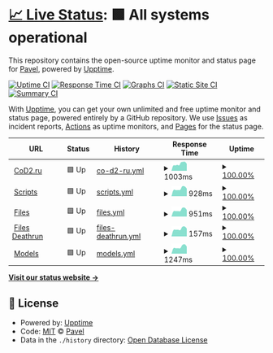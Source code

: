 # [📈 Live Status](https://status.cod2.ru): <!--live status--> **🟩 All systems operational**

This repository contains the open-source uptime monitor and status page for [Pavel](cod2.ru), powered by [Upptime](https://github.com/upptime/upptime).

[![Uptime CI](https://github.com/lonsofore/cod2-ru-uptime/workflows/Uptime%20CI/badge.svg)](https://github.com/lonsofore/cod2-ru-uptime/actions?query=workflow%3A%22Uptime+CI%22)
[![Response Time CI](https://github.com/lonsofore/cod2-ru-uptime/workflows/Response%20Time%20CI/badge.svg)](https://github.com/lonsofore/cod2-ru-uptime/actions?query=workflow%3A%22Response+Time+CI%22)
[![Graphs CI](https://github.com/lonsofore/cod2-ru-uptime/workflows/Graphs%20CI/badge.svg)](https://github.com/lonsofore/cod2-ru-uptime/actions?query=workflow%3A%22Graphs+CI%22)
[![Static Site CI](https://github.com/lonsofore/cod2-ru-uptime/workflows/Static%20Site%20CI/badge.svg)](https://github.com/lonsofore/cod2-ru-uptime/actions?query=workflow%3A%22Static+Site+CI%22)
[![Summary CI](https://github.com/lonsofore/cod2-ru-uptime/workflows/Summary%20CI/badge.svg)](https://github.com/lonsofore/cod2-ru-uptime/actions?query=workflow%3A%22Summary+CI%22)

With [Upptime](https://upptime.js.org), you can get your own unlimited and free uptime monitor and status page, powered entirely by a GitHub repository. We use [Issues](https://github.com/lonsofore/cod2-ru-uptime/issues) as incident reports, [Actions](https://github.com/lonsofore/cod2-ru-uptime/actions) as uptime monitors, and [Pages](https://status.cod2.ru) for the status page.

<!--start: status pages-->
<!-- This summary is generated by Upptime (https://github.com/upptime/upptime) -->
<!-- Do not edit this manually, your changes will be overwritten -->
<!-- prettier-ignore -->
| URL | Status | History | Response Time | Uptime |
| --- | ------ | ------- | ------------- | ------ |
| <img alt="" src="https://favicons.githubusercontent.com/cod2.ru" height="13"> [CoD2.ru](https://cod2.ru) | 🟩 Up | [co-d2-ru.yml](https://github.com/Lonsofore/cod2-ru-uptime/commits/HEAD/history/co-d2-ru.yml) | <details><summary><img alt="Response time graph" src="./graphs/co-d2-ru/response-time-week.png" height="20"> 1003ms</summary><br><a href="https://status.cod2.ru/history/co-d2-ru"><img alt="Response time 1041" src="https://img.shields.io/endpoint?url=https%3A%2F%2Fraw.githubusercontent.com%2FLonsofore%2Fcod2-ru-uptime%2FHEAD%2Fapi%2Fco-d2-ru%2Fresponse-time.json"></a><br><a href="https://status.cod2.ru/history/co-d2-ru"><img alt="24-hour response time 1215" src="https://img.shields.io/endpoint?url=https%3A%2F%2Fraw.githubusercontent.com%2FLonsofore%2Fcod2-ru-uptime%2FHEAD%2Fapi%2Fco-d2-ru%2Fresponse-time-day.json"></a><br><a href="https://status.cod2.ru/history/co-d2-ru"><img alt="7-day response time 1003" src="https://img.shields.io/endpoint?url=https%3A%2F%2Fraw.githubusercontent.com%2FLonsofore%2Fcod2-ru-uptime%2FHEAD%2Fapi%2Fco-d2-ru%2Fresponse-time-week.json"></a><br><a href="https://status.cod2.ru/history/co-d2-ru"><img alt="30-day response time 996" src="https://img.shields.io/endpoint?url=https%3A%2F%2Fraw.githubusercontent.com%2FLonsofore%2Fcod2-ru-uptime%2FHEAD%2Fapi%2Fco-d2-ru%2Fresponse-time-month.json"></a><br><a href="https://status.cod2.ru/history/co-d2-ru"><img alt="1-year response time 1041" src="https://img.shields.io/endpoint?url=https%3A%2F%2Fraw.githubusercontent.com%2FLonsofore%2Fcod2-ru-uptime%2FHEAD%2Fapi%2Fco-d2-ru%2Fresponse-time-year.json"></a></details> | <details><summary><a href="https://status.cod2.ru/history/co-d2-ru">100.00%</a></summary><a href="https://status.cod2.ru/history/co-d2-ru"><img alt="All-time uptime 99.97%" src="https://img.shields.io/endpoint?url=https%3A%2F%2Fraw.githubusercontent.com%2FLonsofore%2Fcod2-ru-uptime%2FHEAD%2Fapi%2Fco-d2-ru%2Fuptime.json"></a><br><a href="https://status.cod2.ru/history/co-d2-ru"><img alt="24-hour uptime 100.00%" src="https://img.shields.io/endpoint?url=https%3A%2F%2Fraw.githubusercontent.com%2FLonsofore%2Fcod2-ru-uptime%2FHEAD%2Fapi%2Fco-d2-ru%2Fuptime-day.json"></a><br><a href="https://status.cod2.ru/history/co-d2-ru"><img alt="7-day uptime 100.00%" src="https://img.shields.io/endpoint?url=https%3A%2F%2Fraw.githubusercontent.com%2FLonsofore%2Fcod2-ru-uptime%2FHEAD%2Fapi%2Fco-d2-ru%2Fuptime-week.json"></a><br><a href="https://status.cod2.ru/history/co-d2-ru"><img alt="30-day uptime 100.00%" src="https://img.shields.io/endpoint?url=https%3A%2F%2Fraw.githubusercontent.com%2FLonsofore%2Fcod2-ru-uptime%2FHEAD%2Fapi%2Fco-d2-ru%2Fuptime-month.json"></a><br><a href="https://status.cod2.ru/history/co-d2-ru"><img alt="1-year uptime 99.97%" src="https://img.shields.io/endpoint?url=https%3A%2F%2Fraw.githubusercontent.com%2FLonsofore%2Fcod2-ru-uptime%2FHEAD%2Fapi%2Fco-d2-ru%2Fuptime-year.json"></a></details>
| <img alt="" src="https://favicons.githubusercontent.com/script.cod2.ru" height="13"> [Scripts](https://script.cod2.ru) | 🟩 Up | [scripts.yml](https://github.com/Lonsofore/cod2-ru-uptime/commits/HEAD/history/scripts.yml) | <details><summary><img alt="Response time graph" src="./graphs/scripts/response-time-week.png" height="20"> 928ms</summary><br><a href="https://status.cod2.ru/history/scripts"><img alt="Response time 990" src="https://img.shields.io/endpoint?url=https%3A%2F%2Fraw.githubusercontent.com%2FLonsofore%2Fcod2-ru-uptime%2FHEAD%2Fapi%2Fscripts%2Fresponse-time.json"></a><br><a href="https://status.cod2.ru/history/scripts"><img alt="24-hour response time 1132" src="https://img.shields.io/endpoint?url=https%3A%2F%2Fraw.githubusercontent.com%2FLonsofore%2Fcod2-ru-uptime%2FHEAD%2Fapi%2Fscripts%2Fresponse-time-day.json"></a><br><a href="https://status.cod2.ru/history/scripts"><img alt="7-day response time 928" src="https://img.shields.io/endpoint?url=https%3A%2F%2Fraw.githubusercontent.com%2FLonsofore%2Fcod2-ru-uptime%2FHEAD%2Fapi%2Fscripts%2Fresponse-time-week.json"></a><br><a href="https://status.cod2.ru/history/scripts"><img alt="30-day response time 956" src="https://img.shields.io/endpoint?url=https%3A%2F%2Fraw.githubusercontent.com%2FLonsofore%2Fcod2-ru-uptime%2FHEAD%2Fapi%2Fscripts%2Fresponse-time-month.json"></a><br><a href="https://status.cod2.ru/history/scripts"><img alt="1-year response time 990" src="https://img.shields.io/endpoint?url=https%3A%2F%2Fraw.githubusercontent.com%2FLonsofore%2Fcod2-ru-uptime%2FHEAD%2Fapi%2Fscripts%2Fresponse-time-year.json"></a></details> | <details><summary><a href="https://status.cod2.ru/history/scripts">100.00%</a></summary><a href="https://status.cod2.ru/history/scripts"><img alt="All-time uptime 99.97%" src="https://img.shields.io/endpoint?url=https%3A%2F%2Fraw.githubusercontent.com%2FLonsofore%2Fcod2-ru-uptime%2FHEAD%2Fapi%2Fscripts%2Fuptime.json"></a><br><a href="https://status.cod2.ru/history/scripts"><img alt="24-hour uptime 100.00%" src="https://img.shields.io/endpoint?url=https%3A%2F%2Fraw.githubusercontent.com%2FLonsofore%2Fcod2-ru-uptime%2FHEAD%2Fapi%2Fscripts%2Fuptime-day.json"></a><br><a href="https://status.cod2.ru/history/scripts"><img alt="7-day uptime 100.00%" src="https://img.shields.io/endpoint?url=https%3A%2F%2Fraw.githubusercontent.com%2FLonsofore%2Fcod2-ru-uptime%2FHEAD%2Fapi%2Fscripts%2Fuptime-week.json"></a><br><a href="https://status.cod2.ru/history/scripts"><img alt="30-day uptime 100.00%" src="https://img.shields.io/endpoint?url=https%3A%2F%2Fraw.githubusercontent.com%2FLonsofore%2Fcod2-ru-uptime%2FHEAD%2Fapi%2Fscripts%2Fuptime-month.json"></a><br><a href="https://status.cod2.ru/history/scripts"><img alt="1-year uptime 99.97%" src="https://img.shields.io/endpoint?url=https%3A%2F%2Fraw.githubusercontent.com%2FLonsofore%2Fcod2-ru-uptime%2FHEAD%2Fapi%2Fscripts%2Fuptime-year.json"></a></details>
| <img alt="" src="https://favicons.githubusercontent.com/files.cod2.ru" height="13"> [Files](https://files.cod2.ru) | 🟩 Up | [files.yml](https://github.com/Lonsofore/cod2-ru-uptime/commits/HEAD/history/files.yml) | <details><summary><img alt="Response time graph" src="./graphs/files/response-time-week.png" height="20"> 951ms</summary><br><a href="https://status.cod2.ru/history/files"><img alt="Response time 977" src="https://img.shields.io/endpoint?url=https%3A%2F%2Fraw.githubusercontent.com%2FLonsofore%2Fcod2-ru-uptime%2FHEAD%2Fapi%2Ffiles%2Fresponse-time.json"></a><br><a href="https://status.cod2.ru/history/files"><img alt="24-hour response time 1175" src="https://img.shields.io/endpoint?url=https%3A%2F%2Fraw.githubusercontent.com%2FLonsofore%2Fcod2-ru-uptime%2FHEAD%2Fapi%2Ffiles%2Fresponse-time-day.json"></a><br><a href="https://status.cod2.ru/history/files"><img alt="7-day response time 951" src="https://img.shields.io/endpoint?url=https%3A%2F%2Fraw.githubusercontent.com%2FLonsofore%2Fcod2-ru-uptime%2FHEAD%2Fapi%2Ffiles%2Fresponse-time-week.json"></a><br><a href="https://status.cod2.ru/history/files"><img alt="30-day response time 941" src="https://img.shields.io/endpoint?url=https%3A%2F%2Fraw.githubusercontent.com%2FLonsofore%2Fcod2-ru-uptime%2FHEAD%2Fapi%2Ffiles%2Fresponse-time-month.json"></a><br><a href="https://status.cod2.ru/history/files"><img alt="1-year response time 977" src="https://img.shields.io/endpoint?url=https%3A%2F%2Fraw.githubusercontent.com%2FLonsofore%2Fcod2-ru-uptime%2FHEAD%2Fapi%2Ffiles%2Fresponse-time-year.json"></a></details> | <details><summary><a href="https://status.cod2.ru/history/files">100.00%</a></summary><a href="https://status.cod2.ru/history/files"><img alt="All-time uptime 99.97%" src="https://img.shields.io/endpoint?url=https%3A%2F%2Fraw.githubusercontent.com%2FLonsofore%2Fcod2-ru-uptime%2FHEAD%2Fapi%2Ffiles%2Fuptime.json"></a><br><a href="https://status.cod2.ru/history/files"><img alt="24-hour uptime 100.00%" src="https://img.shields.io/endpoint?url=https%3A%2F%2Fraw.githubusercontent.com%2FLonsofore%2Fcod2-ru-uptime%2FHEAD%2Fapi%2Ffiles%2Fuptime-day.json"></a><br><a href="https://status.cod2.ru/history/files"><img alt="7-day uptime 100.00%" src="https://img.shields.io/endpoint?url=https%3A%2F%2Fraw.githubusercontent.com%2FLonsofore%2Fcod2-ru-uptime%2FHEAD%2Fapi%2Ffiles%2Fuptime-week.json"></a><br><a href="https://status.cod2.ru/history/files"><img alt="30-day uptime 100.00%" src="https://img.shields.io/endpoint?url=https%3A%2F%2Fraw.githubusercontent.com%2FLonsofore%2Fcod2-ru-uptime%2FHEAD%2Fapi%2Ffiles%2Fuptime-month.json"></a><br><a href="https://status.cod2.ru/history/files"><img alt="1-year uptime 99.97%" src="https://img.shields.io/endpoint?url=https%3A%2F%2Fraw.githubusercontent.com%2FLonsofore%2Fcod2-ru-uptime%2FHEAD%2Fapi%2Ffiles%2Fuptime-year.json"></a></details>
| <img alt="" src="https://favicons.githubusercontent.com/files.cod2.ru" height="13"> [Files Deathrun](https://files.cod2.ru/servers/dr/blank.jpg) | 🟩 Up | [files-deathrun.yml](https://github.com/Lonsofore/cod2-ru-uptime/commits/HEAD/history/files-deathrun.yml) | <details><summary><img alt="Response time graph" src="./graphs/files-deathrun/response-time-week.png" height="20"> 157ms</summary><br><a href="https://status.cod2.ru/history/files-deathrun"><img alt="Response time 168" src="https://img.shields.io/endpoint?url=https%3A%2F%2Fraw.githubusercontent.com%2FLonsofore%2Fcod2-ru-uptime%2FHEAD%2Fapi%2Ffiles-deathrun%2Fresponse-time.json"></a><br><a href="https://status.cod2.ru/history/files-deathrun"><img alt="24-hour response time 193" src="https://img.shields.io/endpoint?url=https%3A%2F%2Fraw.githubusercontent.com%2FLonsofore%2Fcod2-ru-uptime%2FHEAD%2Fapi%2Ffiles-deathrun%2Fresponse-time-day.json"></a><br><a href="https://status.cod2.ru/history/files-deathrun"><img alt="7-day response time 157" src="https://img.shields.io/endpoint?url=https%3A%2F%2Fraw.githubusercontent.com%2FLonsofore%2Fcod2-ru-uptime%2FHEAD%2Fapi%2Ffiles-deathrun%2Fresponse-time-week.json"></a><br><a href="https://status.cod2.ru/history/files-deathrun"><img alt="30-day response time 161" src="https://img.shields.io/endpoint?url=https%3A%2F%2Fraw.githubusercontent.com%2FLonsofore%2Fcod2-ru-uptime%2FHEAD%2Fapi%2Ffiles-deathrun%2Fresponse-time-month.json"></a><br><a href="https://status.cod2.ru/history/files-deathrun"><img alt="1-year response time 168" src="https://img.shields.io/endpoint?url=https%3A%2F%2Fraw.githubusercontent.com%2FLonsofore%2Fcod2-ru-uptime%2FHEAD%2Fapi%2Ffiles-deathrun%2Fresponse-time-year.json"></a></details> | <details><summary><a href="https://status.cod2.ru/history/files-deathrun">100.00%</a></summary><a href="https://status.cod2.ru/history/files-deathrun"><img alt="All-time uptime 99.97%" src="https://img.shields.io/endpoint?url=https%3A%2F%2Fraw.githubusercontent.com%2FLonsofore%2Fcod2-ru-uptime%2FHEAD%2Fapi%2Ffiles-deathrun%2Fuptime.json"></a><br><a href="https://status.cod2.ru/history/files-deathrun"><img alt="24-hour uptime 100.00%" src="https://img.shields.io/endpoint?url=https%3A%2F%2Fraw.githubusercontent.com%2FLonsofore%2Fcod2-ru-uptime%2FHEAD%2Fapi%2Ffiles-deathrun%2Fuptime-day.json"></a><br><a href="https://status.cod2.ru/history/files-deathrun"><img alt="7-day uptime 100.00%" src="https://img.shields.io/endpoint?url=https%3A%2F%2Fraw.githubusercontent.com%2FLonsofore%2Fcod2-ru-uptime%2FHEAD%2Fapi%2Ffiles-deathrun%2Fuptime-week.json"></a><br><a href="https://status.cod2.ru/history/files-deathrun"><img alt="30-day uptime 100.00%" src="https://img.shields.io/endpoint?url=https%3A%2F%2Fraw.githubusercontent.com%2FLonsofore%2Fcod2-ru-uptime%2FHEAD%2Fapi%2Ffiles-deathrun%2Fuptime-month.json"></a><br><a href="https://status.cod2.ru/history/files-deathrun"><img alt="1-year uptime 99.97%" src="https://img.shields.io/endpoint?url=https%3A%2F%2Fraw.githubusercontent.com%2FLonsofore%2Fcod2-ru-uptime%2FHEAD%2Fapi%2Ffiles-deathrun%2Fuptime-year.json"></a></details>
| <img alt="" src="https://favicons.githubusercontent.com/models.cod2.ru" height="13"> [Models](https://models.cod2.ru) | 🟩 Up | [models.yml](https://github.com/Lonsofore/cod2-ru-uptime/commits/HEAD/history/models.yml) | <details><summary><img alt="Response time graph" src="./graphs/models/response-time-week.png" height="20"> 1247ms</summary><br><a href="https://status.cod2.ru/history/models"><img alt="Response time 1290" src="https://img.shields.io/endpoint?url=https%3A%2F%2Fraw.githubusercontent.com%2FLonsofore%2Fcod2-ru-uptime%2FHEAD%2Fapi%2Fmodels%2Fresponse-time.json"></a><br><a href="https://status.cod2.ru/history/models"><img alt="24-hour response time 1512" src="https://img.shields.io/endpoint?url=https%3A%2F%2Fraw.githubusercontent.com%2FLonsofore%2Fcod2-ru-uptime%2FHEAD%2Fapi%2Fmodels%2Fresponse-time-day.json"></a><br><a href="https://status.cod2.ru/history/models"><img alt="7-day response time 1247" src="https://img.shields.io/endpoint?url=https%3A%2F%2Fraw.githubusercontent.com%2FLonsofore%2Fcod2-ru-uptime%2FHEAD%2Fapi%2Fmodels%2Fresponse-time-week.json"></a><br><a href="https://status.cod2.ru/history/models"><img alt="30-day response time 1243" src="https://img.shields.io/endpoint?url=https%3A%2F%2Fraw.githubusercontent.com%2FLonsofore%2Fcod2-ru-uptime%2FHEAD%2Fapi%2Fmodels%2Fresponse-time-month.json"></a><br><a href="https://status.cod2.ru/history/models"><img alt="1-year response time 1290" src="https://img.shields.io/endpoint?url=https%3A%2F%2Fraw.githubusercontent.com%2FLonsofore%2Fcod2-ru-uptime%2FHEAD%2Fapi%2Fmodels%2Fresponse-time-year.json"></a></details> | <details><summary><a href="https://status.cod2.ru/history/models">100.00%</a></summary><a href="https://status.cod2.ru/history/models"><img alt="All-time uptime 99.97%" src="https://img.shields.io/endpoint?url=https%3A%2F%2Fraw.githubusercontent.com%2FLonsofore%2Fcod2-ru-uptime%2FHEAD%2Fapi%2Fmodels%2Fuptime.json"></a><br><a href="https://status.cod2.ru/history/models"><img alt="24-hour uptime 100.00%" src="https://img.shields.io/endpoint?url=https%3A%2F%2Fraw.githubusercontent.com%2FLonsofore%2Fcod2-ru-uptime%2FHEAD%2Fapi%2Fmodels%2Fuptime-day.json"></a><br><a href="https://status.cod2.ru/history/models"><img alt="7-day uptime 100.00%" src="https://img.shields.io/endpoint?url=https%3A%2F%2Fraw.githubusercontent.com%2FLonsofore%2Fcod2-ru-uptime%2FHEAD%2Fapi%2Fmodels%2Fuptime-week.json"></a><br><a href="https://status.cod2.ru/history/models"><img alt="30-day uptime 100.00%" src="https://img.shields.io/endpoint?url=https%3A%2F%2Fraw.githubusercontent.com%2FLonsofore%2Fcod2-ru-uptime%2FHEAD%2Fapi%2Fmodels%2Fuptime-month.json"></a><br><a href="https://status.cod2.ru/history/models"><img alt="1-year uptime 99.97%" src="https://img.shields.io/endpoint?url=https%3A%2F%2Fraw.githubusercontent.com%2FLonsofore%2Fcod2-ru-uptime%2FHEAD%2Fapi%2Fmodels%2Fuptime-year.json"></a></details>

<!--end: status pages-->

[**Visit our status website →**](https://status.cod2.ru)

## 📄 License

- Powered by: [Upptime](https://github.com/upptime/upptime)
- Code: [MIT](./LICENSE) © [Pavel](cod2.ru)
- Data in the `./history` directory: [Open Database License](https://opendatacommons.org/licenses/odbl/1-0/)
